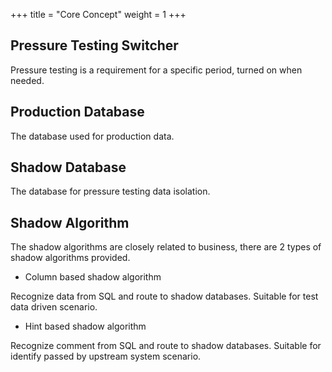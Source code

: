 +++
title = "Core Concept"
weight = 1
+++

## Pressure Testing Switcher

Pressure testing is a requirement for a specific period, turned on when needed.

## Production Database

The database used for production data.

## Shadow Database

The database for pressure testing data isolation.

## Shadow Algorithm

The shadow algorithms are closely related to business, there are 2 types of shadow algorithms provided.

- Column based shadow algorithm

Recognize data from SQL and route to shadow databases.
Suitable for test data driven scenario.

- Hint based shadow algorithm

Recognize comment from SQL and route to shadow databases.
Suitable for identify passed by upstream system scenario.
